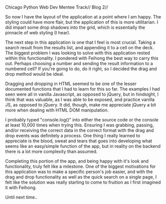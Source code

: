 Chicago Python Web Dev Mentee Track//
Blog 2//


So now I have the layout of the application at a point where I am happy.  The styling could have more flair, but the application of this is more
utilitarian.  I did impart some drop shadows into the grid, which is essentially the pinnacle of web styling (I hear).  

The next step in this application is one that I feel is most crucial.  Taking a search result from the results list, and appending it to a cell on the deck.  The biggest problem I was looking to solve with this application rested within this functionality.  I pondered with Feihong the best way to carry this out.  Perhaps choosing a number and sending the result information to a numbered cell? If you're going to do, do it right, so I decided the drag and drop method would be ideal.  
 
 Dragging and dropping in HTML seemed to be one of the lesser documented functions that I had to learn for this so far.  The examples I had seen were all in vanilla Javascript, as opposed to jQuery, but in hindsight, I think that was valuable, as I was able to be exposed, and practice vanilla JS, as opposed to jQuery.  It did, though, make me appreciate jQuery a bit more when dealing with HTML DOM manipulation.
  
  I probably typed "console.log()" into either the source code or the console at least 10,000 times when trying this.  Ensuring I was grabbing, passing, and/or receiving the correct data in the correct format with the drag and drop events was definitely a process.  One thing I really learned to appreciate is the blood, sweat and tears that goes into developing what seems like an easy/simple function of the app, but in reality on the backend there is a lot more complexity than assumed.  
  
  Completing this portion of the app, and being happy with it's look and functionality, truly felt like a milestone.  One of the biggest motivations for this application was to make a specific person's job easier, and with the drag and drop functionality as well as the quick search on a single page, I felt like the solution was really starting to come to fruition as I first imagined it with Feihong.
  
  Until next time..